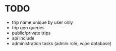 # TODO

* trip name unique by user only
* trip geo queries
* public/private trips
* api include
* administration tasks (admin role, wipe database)
